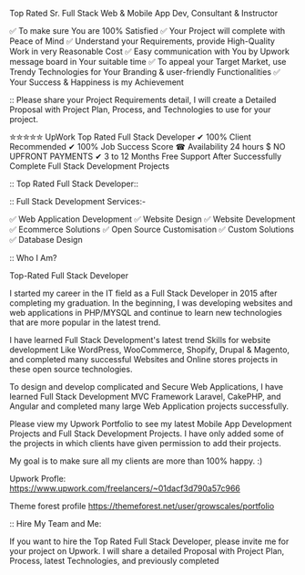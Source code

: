 Top Rated Sr. Full Stack Web & Mobile App Dev, Consultant & Instructor

✅ To make sure You are 100% Satisfied
✅ Your Project will complete with Peace of Mind
✅ Understand your Requirements, provide High-Quality Work in very Reasonable Cost
✅ Easy communication with You by Upwork message board in Your suitable time
✅ To appeal your Target Market, use Trendy Technologies for Your Branding & user-friendly Functionalities
✅ Your Success & Happiness is my Achievement

:: Please share your Project Requirements detail, I will create a Detailed Proposal with Project Plan, Process, and Technologies to use for your project.


✮✮✮✮✮ UpWork Top Rated Full Stack Developer
✔ 100% Client Recommended
✔ 100% Job Success Score
☎ Availability 24 hours
$ NO UPFRONT PAYMENTS
✔ 3 to 12 Months Free Support After Successfully Complete Full Stack Development Projects


:: Top Rated Full Stack Developer::

:: Full Stack Development Services:-

✅ Web Application Development
✅ Website Design
✅ Website Development
✅ Ecommerce Solutions
✅ Open Source Customisation
✅ Custom Solutions
✅ Database Design

:: Who I Am?

Top-Rated Full Stack Developer

I started my career in the IT field as a Full Stack Developer in 2015 after completing my graduation. In the beginning, I was developing websites and web applications in PHP/MYSQL and continue to learn new technologies that are more popular in the latest trend.

I have learned Full Stack Development's latest trend Skills for website development Like WordPress, WooCommerce, Shopify, Drupal & Magento, and completed many successful Websites and Online stores projects in these open source technologies.

To design and develop complicated and Secure Web Applications, I have learned Full Stack Development MVC Framework Laravel, CakePHP, and Angular and completed many large Web Application projects successfully.

Please view my Upwork Portfolio to see my latest Mobile App Development Projects and Full Stack Development Projects. I have only added some of the projects in which clients have given permission to add their projects.

My goal is to make sure all my clients are more than 100% happy. :)


Upwork Profle:
https://www.upwork.com/freelancers/~01dacf3d790a57c966

Theme forest profile
https://themeforest.net/user/growscales/portfolio

:: Hire My Team and Me:

If you want to hire the Top Rated Full Stack Developer, please invite me for your project on Upwork. I will share a detailed Proposal with Project Plan, Process, latest Technologies, and previously completed

